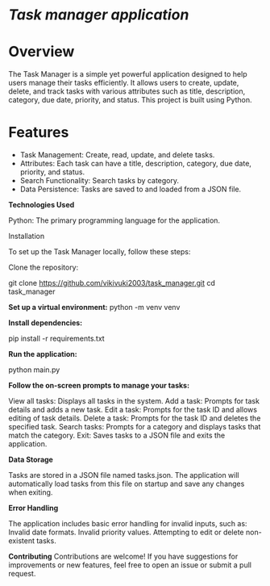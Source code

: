 # *Task manager application*

# **Overview**

The Task Manager is a simple yet powerful application designed to help users manage their tasks efficiently. It allows users to create, update, delete, and track tasks with various attributes such as title, description, category, due date, priority, and status. This project is built using Python.

# **Features**

- Task Management: Create, read, update, and delete tasks.
- Attributes: Each task can have a title, description, category, due date, priority, and status.
- Search Functionality: Search tasks by category.
- Data Persistence: Tasks are saved to and loaded from a JSON file.

**Technologies Used**

Python: The primary programming language for the application.

Installation

To set up the Task Manager locally, follow these steps:

Clone the repository:

git clone https://github.com/vikivuki2003/task_manager.git
cd task_manager

**Set up a virtual environment:**
python -m venv venv

**Install dependencies:**

pip install -r requirements.txt

**Run the application:**

python main.py

**Follow the on-screen prompts to manage your tasks:**

View all tasks: Displays all tasks in the system.
Add a task: Prompts for task details and adds a new task.
Edit a task: Prompts for the task ID and allows editing of task details.
Delete a task: Prompts for the task ID and deletes the specified task.
Search tasks: Prompts for a category and displays tasks that match the category.
Exit: Saves tasks to a JSON file and exits the application.


**Data Storage**

Tasks are stored in a JSON file named tasks.json. The application will automatically load tasks from this file on startup and save any changes when exiting.

**Error Handling**

The application includes basic error handling for invalid inputs, such as:
Invalid date formats.
Invalid priority values.
Attempting to edit or delete non-existent tasks.


**Contributing**
Contributions are welcome! If you have suggestions for improvements or new features, feel free to open an issue or submit a pull request.
